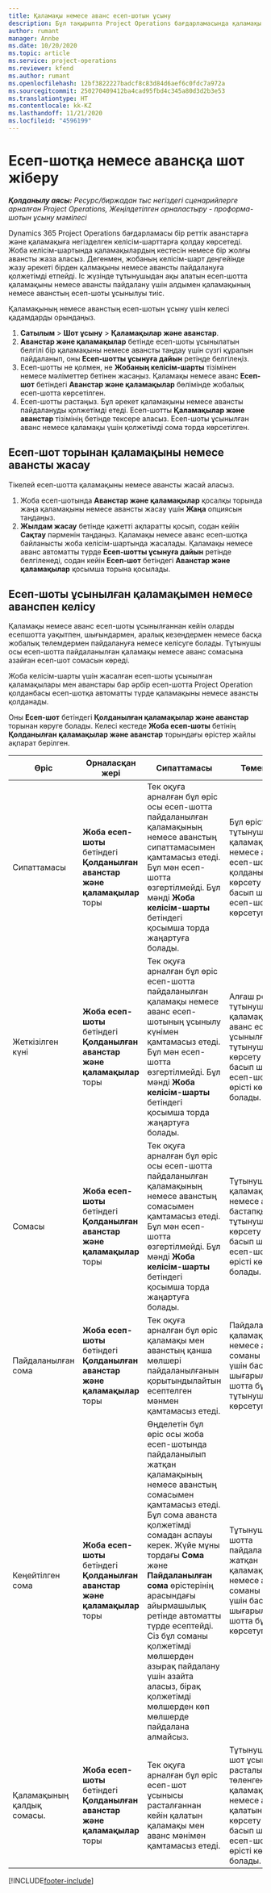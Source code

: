 ```yaml
---
title: Қаламақы немесе аванс есеп-шотын ұсыну
description: Бұл тақырыпта Project Operations бағдарламасында қаламақы немесе аванс есеп-шотын қалай ұсыну керектігі туралы ақпарат берілген.
author: rumant
manager: Annbe
ms.date: 10/20/2020
ms.topic: article
ms.service: project-operations
ms.reviewer: kfend
ms.author: rumant
ms.openlocfilehash: 12bf3822227badcf8c83d84d6aef6c0fdc7a972a
ms.sourcegitcommit: 250270409412ba4cad95fbd4c345a80d3d2b3e53
ms.translationtype: HT
ms.contentlocale: kk-KZ
ms.lasthandoff: 11/21/2020
ms.locfileid: "4596199"
---
```

# <a name="invoice-a-retainer-or-an-advance"></a>Есеп-шотқа немесе авансқа шот жіберу

_**Қолданылу аясы:** Ресурс/биржадан тыс негіздегі сценарийлерге арналған Project Operations, Жеңілдетілген орналастыру - проформа-шотын ұсыну мәмілесі_

Dynamics 365 Project Operations бағдарламасы бір реттік аванстарға және қаламақыға негізделген келісім-шарттарға қолдау көрсетеді. Жоба келісім-шартында қаламақылардың кестесін немесе бір жолғы авансты жаза аласыз. Дегенмен, жобаның келісім-шарт деңгейінде жазу әрекеті бірден қалмақыны немесе авансты пайдалануға қолжетімді етпейді. Іс жүзінде тұтынушыдан ақы алатын есеп-шотта қаламақыны немесе авансты пайдалану үшін алдымен қаламақының немесе аванстың есеп-шоты ұсынылуы тиіс.

Қаламақының немесе аванстың есеп-шотын ұсыну үшін келесі қадамдарды орындаңыз.

1. **Сатылым** > **Шот ұсыну** > **Қаламақылар және аванстар**. 
2. **Аванстар және қаламақылар** бетінде есеп-шоты ұсынылатын белгілі бір қаламақыны немесе авансты таңдау үшін сүзгі құралын пайдаланып, оны **Есеп-шотты ұсынуға дайын** ретінде белгілеңіз.
3. Есеп-шотты не қолмен, не **Жобаның келісім-шарты** тізімінен немесе мәліметтер бетінен жасаңыз. Қаламақы немесе аванс **Есеп-шот** бетіндегі **Аванстар және қаламақылар** бөлімінде жобалық есеп-шотта көрсетілген.
4. Есеп-шотты растаңыз. Бұл әрекет қаламақыны немесе авансты пайдалануды қолжетімді етеді. Есеп-шотты **Қаламақылар және аванстар** тізімінің бетінде тексере аласыз. Есеп-шоты ұсынылған аванс немесе қаламақы үшін қолжетімді сома торда көрсетілген.

## <a name="create-a-retainer-or-advance-from-the-invoice-grid"></a>Есеп-шот торынан қаламақыны немесе авансты жасау

Тікелей есеп-шотта қаламақыны немесе авансты жасай аласыз.

1. Жоба есеп-шотында **Аванстар және қаламақылар** қосалқы торында жаңа қаламақыны немесе авансты жасау үшін **Жаңа** опциясын таңдаңыз. 
2. **Жылдам жасау** бетінде қажетті ақпаратты қосып, содан кейін **Сақтау** пәрменін таңдаңыз. Қаламақы немесе аванс есеп-шотқа байланысты жоба келісім-шартында жасалады. Қаламақы немесе аванс автоматты түрде **Есеп-шотты ұсынуға дайын** ретінде белгіленеді, содан кейін **Есеп-шот** бетіндегі **Аванстар және қаламақылар** қосымша торына қосылады.

## <a name="reconcile-an-invoiced-retainer-or-advance"></a>Есеп-шоты ұсынылған қаламақымен немесе аванспен келісу

Қаламақы немесе аванс есеп-шоты ұсынылғаннан кейін оларды есепшотта уақытпен, шығындармен, аралық кезеңдермен немесе басқа жобалық төлемдермен пайдалануға немесе келісуге болады. Тұтынушы осы есеп-шотта пайдаланылған қаламақы немесе аванс сомасына азайған есеп-шот сомасын көреді.

Жоба келісім-шарты үшін жасалған есеп-шоты ұсынылған қаламақылары мен аванстары бар әрбір есеп-шотта Project Operation қолданбасы есеп-шотқа автоматты түрде қаламақыны немесе авансты қолданады.

Оны **Есеп-шот** бетіндегі **Қолданылған қаламақылар және аванстар** торынан көруге болады. Келесі кестеде **Жоба есеп-шоты** бетінің **Қолданылған қаламақылар және аванстар** торындағы өрістер жайлы ақпарат берілген.

| Өріс | Орналасқан жері | Сипаттамасы | Төменгі әсер |
| --- | --- | --- | --- |
| Сипаттамасы | **Жоба есеп-шоты** бетіндегі **Қолданылған аванстар және қаламақылар** торы |Тек оқуға арналған бұл өріс осы есеп-шотта пайдаланылған қаламақының немесе аванстың сипаттамасымен қамтамасыз етеді. Бұл мән есеп-шотта өзгертілмейді. Бұл мәнді **Жоба келісім-шарты** бетіндегі қосымша торда жаңартуға болады. | Бұл өрісті тұтынушыға қай қаламақының немесе аванстың есеп-шотқа қолданылғандығын көрсету үшін басып шығарылған есеп-шотта көрсетуге болады. |
| Жеткізілген күні | **Жоба есеп-шоты** бетіндегі **Қолданылған аванстар және қаламақылар** торы  | Тек оқуға арналған бұл өріс есеп-шотта пайдаланылған қаламақы немесе аванс есеп-шотының ұсынылу күнімен қамтамасыз етеді. Бұл мән есеп-шотта өзгертілмейді. Бұл мәнді **Жоба келісім-шарты** бетіндегі қосымша торда жаңартуға болады. | Алғаш рет тұтынушыға қаламақы немесе аванс есеп-шоты ұсынылған күнді тұтынушыға көрсету үшін басып шығарылған есеп-шотта бұл өрісті көрсетуге болады. |
| Сомасы | **Жоба есеп-шоты** бетіндегі **Қолданылған аванстар және қаламақылар** торы  | Тек оқуға арналған бұл өріс осы есеп-шотта пайдаланылған қаламақының немесе аванстың сомасымен қамтамасыз етеді. Бұл мән есеп-шотта өзгертілмейді. Бұл мәнді **Жоба келісім-шарты** бетіндегі қосымша торда жаңартуға болады. | Тұтынушы төлеген қаламақының немесе аванстың бастапқы сомасын тұтынушыға көрсету үшін басып шығарылған есеп-шотта бұл өрісті көрсетуге болады. |
| Пайдаланылған сома | **Жоба есеп-шоты** бетіндегі **Қолданылған аванстар және қаламақылар** торы  | Тек оқуға арналған бұл өріс қаламақы мен аванстың қанша мөлшері пайдаланылғанын қорытындылайтын есептелген мәнмен қамтамасыз етеді. | Пайдаланылған қаламақыдан немесе аванстан соманы көрсету үшін басып шығарылған есеп-шотта бұл өрісті тұтынушыға көрсетуге болады. |
| Кеңейтілген сома | **Жоба есеп-шоты** бетіндегі **Қолданылған аванстар және қаламақылар** торы  | Өңделетін бұл өріс осы жоба есеп-шотында пайдаланылып жатқан қаламақының немесе аванстың сомасымен қамтамасыз етеді. Бұл сома аванста қолжетімді сомадан аспауы керек. Жүйе мұны тордағы **Сома** және **Пайдаланылған сома** өрістерінің арасындағы айырмашылық ретінде автоматты түрде есептейді. Сіз бұл соманы қолжетімді мөлшерден азырақ пайдалану үшін азайта аласыз, бірақ қолжетімді мөлшерден көп мөлшерде пайдалана алмайсыз. | Тұтынушыға есеп-шотта пайдаланылып жатқан қаламақыдан немесе аванстан соманы көрсету үшін басып шығарылған есеп-шотта бұл өрісті көрсетуге болады. |
| Қаламақының қалдық сомасы. | **Жоба есеп-шоты** бетіндегі **Қолданылған аванстар және қаламақылар** торы  | Тек оқуға арналған бұл өріс есеп-шот ұсынысы расталғаннан кейін қалатын қаламақы мен аванс мәнімен қамтамасыз етеді. | Тұтынушыға есеп-шот ұсынысы расталып, төленгеннен кейін қаламақыдан немесе аванстан қалатын соманы көрсету үшін басып шығарылған есеп-шотта бұл өрісті көрсетуге болады. |


[!INCLUDE[footer-include](../../includes/footer-banner.md)]